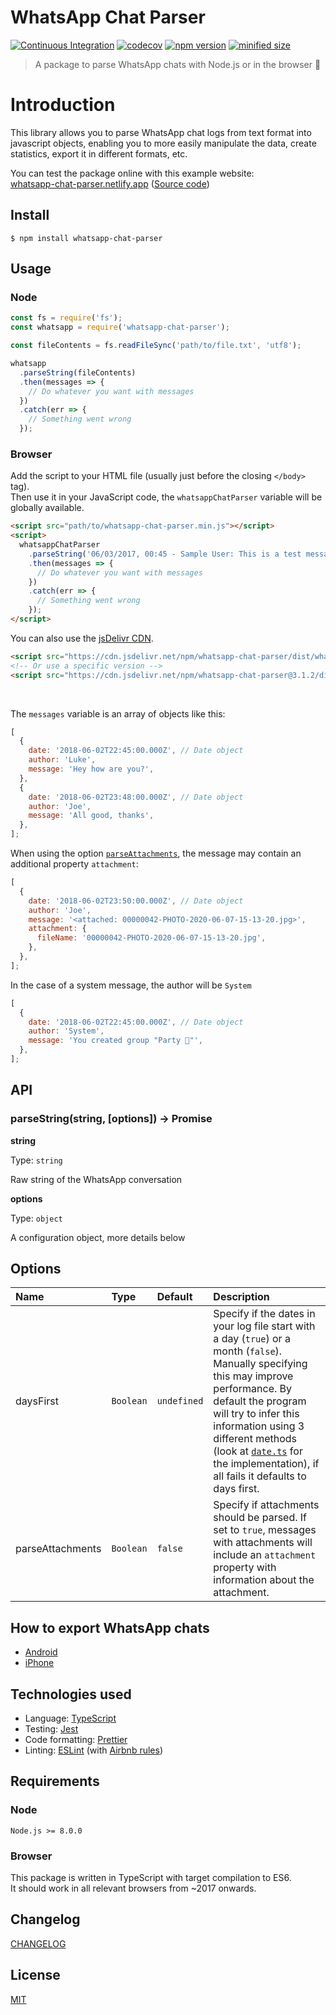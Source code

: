 # WhatsApp Chat Parser

[![Continuous Integration](https://github.com/Pustur/whatsapp-chat-parser/actions/workflows/ci.yml/badge.svg)](https://github.com/Pustur/whatsapp-chat-parser/actions/workflows/ci.yml)
[![codecov](https://codecov.io/gh/Pustur/whatsapp-chat-parser/branch/master/graph/badge.svg)](https://codecov.io/gh/Pustur/whatsapp-chat-parser)
[![npm version](https://img.shields.io/npm/v/whatsapp-chat-parser.svg)](https://www.npmjs.com/package/whatsapp-chat-parser)
[![minified size](https://img.shields.io/bundlephobia/min/whatsapp-chat-parser.svg)](https://bundlephobia.com/result?p=whatsapp-chat-parser)

> A package to parse WhatsApp chats with Node.js or in the browser 💬

# Introduction

This library allows you to parse WhatsApp chat logs from text format into javascript objects, enabling you to more easily manipulate the data, create statistics, export it in different formats, etc.

You can test the package online with this example website:  
[whatsapp-chat-parser.netlify.app](https://whatsapp-chat-parser.netlify.app/) ([Source code](https://github.com/Pustur/whatsapp-chat-parser-website))

## Install

```
$ npm install whatsapp-chat-parser
```

## Usage

### Node

```javascript
const fs = require('fs');
const whatsapp = require('whatsapp-chat-parser');

const fileContents = fs.readFileSync('path/to/file.txt', 'utf8');

whatsapp
  .parseString(fileContents)
  .then(messages => {
    // Do whatever you want with messages
  })
  .catch(err => {
    // Something went wrong
  });
```

### Browser

Add the script to your HTML file (usually just before the closing `</body>` tag).  
Then use it in your JavaScript code, the `whatsappChatParser` variable will be globally available.

```html
<script src="path/to/whatsapp-chat-parser.min.js"></script>
<script>
  whatsappChatParser
    .parseString('06/03/2017, 00:45 - Sample User: This is a test message')
    .then(messages => {
      // Do whatever you want with messages
    })
    .catch(err => {
      // Something went wrong
    });
</script>
```

You can also use the [jsDelivr CDN](https://www.jsdelivr.com/package/npm/whatsapp-chat-parser).

```html
<script src="https://cdn.jsdelivr.net/npm/whatsapp-chat-parser/dist/whatsapp-chat-parser.min.js"></script>
<!-- Or use a specific version -->
<script src="https://cdn.jsdelivr.net/npm/whatsapp-chat-parser@3.1.2/dist/whatsapp-chat-parser.min.js"></script>
```

&nbsp;

The `messages` variable is an array of objects like this:

```javascript
[
  {
    date: '2018-06-02T22:45:00.000Z', // Date object
    author: 'Luke',
    message: 'Hey how are you?',
  },
  {
    date: '2018-06-02T23:48:00.000Z', // Date object
    author: 'Joe',
    message: 'All good, thanks',
  },
];
```

When using the option [`parseAttachments`](#options), the message may contain an additional property `attachment`:

```javascript
[
  {
    date: '2018-06-02T23:50:00.000Z', // Date object
    author: 'Joe',
    message: '<attached: 00000042-PHOTO-2020-06-07-15-13-20.jpg>',
    attachment: {
      fileName: '00000042-PHOTO-2020-06-07-15-13-20.jpg',
    },
  },
];
```

In the case of a system message, the author will be `System`

```javascript
[
  {
    date: '2018-06-02T22:45:00.000Z', // Date object
    author: 'System',
    message: 'You created group "Party 🎉"',
  },
];
```

## API

### parseString(string, [options]) → Promise

**string**

Type: `string`

Raw string of the WhatsApp conversation

**options**

Type: `object`

A configuration object, more details below

## Options

<!-- prettier-ignore-start -->
| Name | Type | Default | Description |
| :--- | :--- | :--- | :--- |
| daysFirst | `Boolean` | `undefined` | Specify if the dates in your log file start with a day (`true`) or a month (`false`). Manually specifying this may improve performance. By default the program will try to infer this information using 3 different methods (look at [`date.ts`](src/date.ts) for the implementation), if all fails it defaults to days first. |
| parseAttachments | `Boolean` | `false` | Specify if attachments should be parsed. If set to `true`, messages with attachments will include an `attachment` property with information about the attachment. |
<!-- prettier-ignore-end -->

## How to export WhatsApp chats

- [Android](https://faq.whatsapp.com/android/chats/how-to-save-your-chat-history)
- [iPhone](https://faq.whatsapp.com/iphone/chats/how-to-back-up-to-icloud/)

## Technologies used

- Language: [TypeScript](https://www.typescriptlang.org/)
- Testing: [Jest](https://jestjs.io/)
- Code formatting: [Prettier](https://prettier.io/)
- Linting: [ESLint](https://eslint.org/) (with [Airbnb rules](https://www.npmjs.com/package/eslint-config-airbnb-base))

## Requirements

### Node

`Node.js >= 8.0.0`

### Browser

This package is written in TypeScript with target compilation to ES6.  
It should work in all relevant browsers from ~2017 onwards.

## Changelog

[CHANGELOG](CHANGELOG.md)

## License

[MIT](LICENSE)
